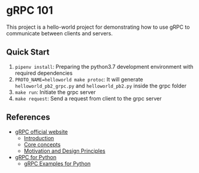 # gRPC 101

This project is a hello-world project for demonstrating how to use gRPC to communicate between clients and servers.

## Quick Start

1. `pipenv install`: Preparing the python3.7 development environment with required dependencies
2. `PROTO_NAME=helloworld make protoc`: It will generate `helloworld_pb2_grpc.py` and `helloworld_pb2.py` inside the grpc folder
3. `make run`: Initiate the grpc server
4. `make request`: Send a request from client to the grpc server

## References

- [gRPC official website](https://grpc.io/)
  - [Introduction](https://grpc.io/docs/what-is-grpc/introduction/)
  - [Core concepts](https://grpc.io/docs/what-is-grpc/core-concepts/)
  - [Motivation and Design Principles](https://grpc.io/blog/principles/)
- [gRPC for Python](https://grpc.io/docs/languages/python/)
  - [gRPC Examples for Python](https://github.com/grpc/grpc/tree/master/examples/python)